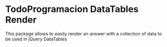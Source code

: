 # TodoProgramacion DataTables Render

This package allows to easily render an answer with a collection of data to be used in jQuery DataTables
